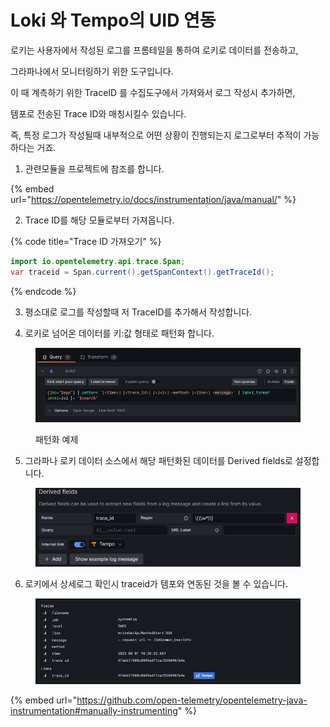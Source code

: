 # Loki 와 Tempo의 UID 연동

로키는 사용자에서 작성된 로그를 프롬테일을 통하여 로키로 데이터를 전송하고,&#x20;

그라파나에서 모니터링하기 위한 도구입니다.&#x20;



이 때 계측하기 위한 TraceID 를 수집도구에서 가져와서 로그 작성시 추가하면,

템포로 전송된 Trace ID와 매칭시킬수 있습니다.&#x20;



즉,  특정 로그가 작성될때 내부적으로 어떤 상황이 진행되는지 로그로부터 추적이 가능 하다는 거죠.



1. 관련모듈을 프로젝트에 참조를 합니다.&#x20;

{% embed url="https://opentelemetry.io/docs/instrumentation/java/manual/" %}

2. Trace ID를 해당 모듈로부터 가져옵니다.&#x20;

{% code title="Trace ID 가져오기" %}
```java
import io.opentelemetry.api.trace.Span;
var traceid = Span.current().getSpanContext().getTraceId();
```
{% endcode %}

3. 평소대로 로그를 작성할때 저 TraceID를 추가해서 작성합니다.&#x20;



4. 로키로 넘어온 데이터를 키:값 형태로 패턴화 합니다.&#x20;

<figure><img src="../../.gitbook/assets/image (1) (1).png" alt=""><figcaption><p>패턴화 예제</p></figcaption></figure>

5. 그라파나 로키 데이터 소스에서 해당 패턴화된 데이터를 Derived fields로 설정합니다.

<figure><img src="../../.gitbook/assets/image (3).png" alt=""><figcaption></figcaption></figure>

6. 로키에서 상세로그 확인시 traceid가 템포와 연동된 것을 볼 수 있습니다.&#x20;

<figure><img src="../../.gitbook/assets/image (7).png" alt=""><figcaption></figcaption></figure>

{% embed url="https://github.com/open-telemetry/opentelemetry-java-instrumentation#manually-instrumenting" %}




